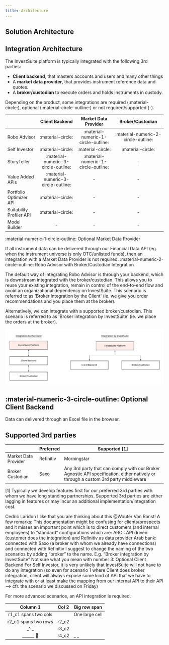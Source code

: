 ```yaml
---
title: Architecture
---
```


## Solution Architecture

## Integration Architecture

The InvestSuite platform is typically integrated with the following 3rd parties:

- **Client backend**, that masters accounts and users and many other things
- A **market data provider**, that provides instrument reference data and quotes.
- A **broker/custodian** to execute orders and holds instruments in custody.

Depending on the product, some integrations are required (:material-circle:), optional (:material-circle-outline:) or not required/supported (-).

|   | Client Backend | Market Data Provider | Broker/Custodian |
|---|:---:|:---:|:---:|
| Robo Advisor  | :material-circle: | :material-numeric-1-circle-outline: | :material-numeric-2-circle-outline: |
| Self Investor | :material-circle: | :material-circle: | :material-circle: |
| StoryTeller   | :material-numeric-3-circle-outline: | :material-numeric-1-circle-outline: |  - |
| Value Added APIs   | :material-numeric-3-circle-outline: | - | - |
| Portfolio Optimizer API  | :material-circle: | - | - |
| Suitability Profiler API  | :material-circle: | - | - |
| Model Builder  | - | - | - |

<!-- We are also considering making Optimizer stateless. I think that is where you draw the line between requiring a backend or not, right?
the stateless/stateful distinction is good -- i agree with the interpretation that stateless == does not require a backend (even though the only way to access the API is through your backend) -->

:material-numeric-1-circle-outline: Optional Market Data Provider

If all instrument data can be delivered through our Financial Data API (eg. when the instrument universe is only OTC/unlisted funds), then an integration with a Market Data Provider is not required.
:material-numeric-2-circle-outline: Robo Advisor with Broker/Custodian Integration

The default way of integrating Robo Advisor is through your backend, which is downstream integrated with the broker/custodian. This allows you to reuse your existing integration, remain in control of the end-to-end flow and avoid an organizational dependency on InvestSuite. This scenario is referred to as 'Broker integration by the Client' (ie. we give you order recommendations and you place them at the broker).

Alternatively, we can integrate with a supported broker/custodian. This scenario is referred to as 'Broker integration by InvestSuite' (ie. we place the orders at the broker).

![](robo_integration_options.jpg)

## :material-numeric-3-circle-outline: Optional Client Backend

Data can delivered through an Excel file in the browser.

## Supported 3rd parties

|   | Preferred | Supported [1] |
|---|---|---|
| Market Data Provider | Refinitiv | Morningstar |
| Broker Custodian | Saxo | Any 3rd party that can comply with our Broker Agnostic API specification, either natively or through a custom 3rd party middleware |

[1] Typically we develop features first for our preferred 3rd parties with whom we have long standing partnerships. Supported 3rd parties are either lagging in features or may incur an additional implementation/integration cost.





Cedric Laridon  I like that you are thinking about this @Wouter Van Ranst! A few remarks:
This documentation might be confusing for clients/prospects and it misses an important point which is to direct customers (and internal employees) to “standard” configurations which are:
ARC : API driven (customer does the integration) and Refinitiv as data provider
Arab bank: connected with Saxo (a broker with whom we already have connections) and connected with Refinitiv
I suggest to change the naming of the two scenarios by adding “broker” to the name. E.g. “Broker integration by InvestSuite”
Not sure what you mean with number 3: Optional Client Backend
For Self Investor, it is very unlikely that InvestSuite will not have to do any integration (so even for scenario 1 where Client does broker integration, client will always expose some kind of API that we have to integrate with or at least make the mapping from our internal API to their API --> cfr. the scenario we discussed on Friday)




For more advanced scenarios, an API integration is required.




| Column 1                | Col 2 | Big row span   |
|:-----------------------:|-------| -------------- |
| r1_c1 spans two cols           || One large cell |
| r2_c1 spans two rows    | r2_c2 |                |
|_^                      _| r3_c2 |                |
|    ______ &#20;         | r4_c2 |_              _|